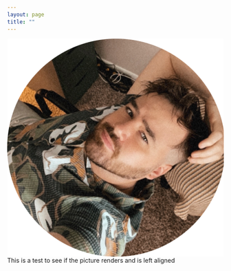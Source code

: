 ```yaml
---
layout: page
title: ""
---
```


<img align="left" src="assets/images/ProfilePick1.png" alt="My Image"> This is a test to see if the picture renders and is left aligned
